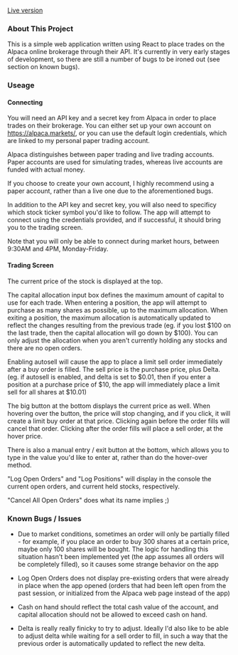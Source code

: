 [Live version](https://ruitais.github.io/alpacaPack/)


### About This Project

This is a simple web application written using React to place trades on the Alpaca online brokerage through their API. It's currently in very early stages of development, so there are still a number of bugs to be ironed out (see section on known bugs).

### Useage

#### Connecting
You will need an API key and a secret key from Alpaca in order to place trades on their brokerage. You can either set up your own account on https://alpaca.markets/, or you can use the default login credentials, which are linked to my personal paper trading account.

Alpaca distinguishes between paper trading and live trading accounts. Paper accounts are used for simulating trades, whereas live accounts are funded with actual money.

If you choose to create your own account, I highly recommend using a paper account, rather than a live one due to the aforementioned bugs.

In addition to the API key and secret key, you will also need to specificy which stock ticker symbol you'd like to follow. The app will attempt to connect using the credentials provided, and if successful, it should bring you to the trading screen.

Note that you will only be able to connect during market hours, between 9:30AM and 4PM, Monday-Friday. 

#### Trading Screen
The current price of the stock is displayed at the top.

The capital allocation input box defines the maximum amount of capital to use for each trade. When entering a position, the app will attempt to purchase as many shares as possible, up to the maximum allocation. When exiting a position, the maximum allocation is automatically updated to reflect the changes resulting from the previous trade (eg. if you lost $100 on the last trade, then the capital allocation will go down by $100). You can only adjust the allocation when you aren't currently holding any stocks and there are no open orders.

Enabling autosell will cause the app to place a limit sell order immediately after a buy order is filled. The sell price is the purchase price, plus Delta. (eg. if autosell is enabled, and delta is set to $0.01, then if you enter a position at a purchase price of $10, the app will immediately place a limit sell for all shares at $10.01)

The big button at the bottom displays the current price as well. When hovering over the button, the price will stop changing, and if you click, it will create a limit buy order at that price. Clicking again before the order fills will cancel that order. Clicking after the order fills will place a sell order, at the hover price.

There is also a manual entry / exit button at the bottom, which allows you to type in the value you'd like to enter at, rather than do the hover-over method.

"Log Open Orders" and "Log Positions" will display in the console the current open orders, and current held stocks, respectively.

"Cancel All Open Orders" does what its name implies ;)



### Known Bugs / Issues
- Due to market conditions, sometimes an order will only be partially filled - for example, if you place an order to buy 300 shares at a certain price, maybe only 100 shares will be bought. The logic for handling this situation hasn't been implemented yet (the app assumes all orders will be completely filled), so it causes some strange behavior on the app

- Log Open Orders does not display pre-existing orders that were already in place when the app opened (orders that had been left open from the past session, or initialized from the Alpaca web page instead of the app)

- Cash on hand should reflect the total cash value of the account, and capital allocation should not be allowed to exceed cash on hand.

- Delta is really really finicky to try to adjust. Ideally I'd also like to be able to adjust delta while waiting for a sell order to fill, in such a way that the previous order is automatically updated to reflect the new delta.
